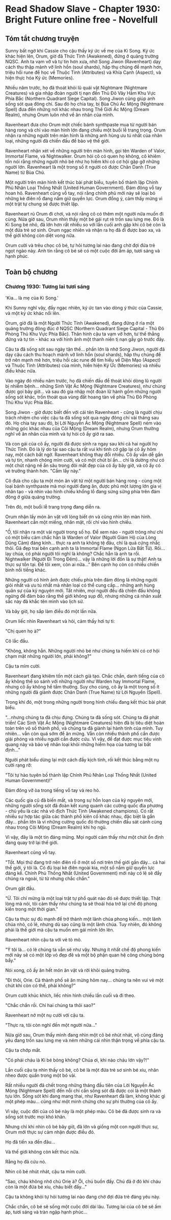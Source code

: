 # Read Shadow Slave - Chapter 1930: Bright Future online free - Novelfull

## Tóm tắt chương truyện

Sunny bất ngờ khi Cassie cho cậu thấy ký ức về mẹ của Ki Song. Ký ức khác hiện lên, Orum, giờ đã Thức Tỉnh (Awakened), đứng ở quảng trường NQSC. Anh ta vạm vỡ và tự tin hơn xưa, nhờ Song Jiwon (Ravenheart) dạy cách thu thập mảnh vỡ linh hồn (soul shards), hấp thụ chúng để mạnh hơn, triệu hồi rune để học về Thuộc Tính (Attributes) và Khía Cạnh (Aspect), và hiện thực hóa Ký ức (Memories).

Nhiều năm trước, họ đã thoát khỏi lũ quái vật Nightmare (Nightmare Creatures) và gia nhập đoàn người tị nạn đến Thủ Đô Vây Hãm Khu Vực Phía Bắc (Northern Quadrant Siege Capital). Song Jiwon cũng giúp anh sống sót qua đông chí. Sau đó họ chia tay, bị Bùa Chú Ác Mộng (Nightmare Spell) đưa đến những nơi khác nhau trong Thế Giới Ác Mộng (Dream Realm), nhưng Orum luôn nhớ về ân nhân của mình.

Ravenheart đưa cho Orum một chiếc bánh synthpaste mua từ người bán hàng rong và chỉ vào màn hình lớn đang chiếu một buổi lễ trang trọng. Orum nhận ra những người trên màn hình là những anh hùng ưu tú nhất của nhân loại, những người đã chiến đấu để bảo vệ thế giới.

Ravenheart nhận xét về những người trên màn hình, gọi tên Warden of Valor, Immortal Flame, và Nightwalker. Orum hỏi cô có quen họ không, cô khiêm tốn nói rằng những người nhỏ bé như họ hiếm khi có cơ hội gặp gỡ những người lớn. Ravenheart là một trong số ít người có được Chân Danh (True Name) từ Bùa Chú.

Một người trên màn hình kết thúc bài phát biểu, tuyên bố thành lập Chính Phủ Nhân Loại Thống Nhất (United Human Government). Đám đông vỗ tay hoan hô. Ravenheart cũng vỗ tay, nói rằng chính phủ mới này sẽ loại bỏ những kẻ điên rồ đang nắm giữ quyền lực. Orum đồng ý, cảm thấy mừng vì một trật tự chung sẽ được thiết lập.

Ravenheart rủ Orum đi chơi, và nói rằng cô có thêm một người nữa muốn đi cùng. Nửa giờ sau, Orum nhìn thấy một bé gái rụt rè trốn sau lưng mẹ. Đó là Ki Song bé nhỏ, đã lớn hơn rất nhiều so với lần cuối anh gặp khi cô bé còn là một đứa trẻ sơ sinh. Orum ngạc nhiên và nhận ra họ đã đi được bao xa, và thế giới không còn diệt vong nữa.

Orum cười và trêu chọc cô bé, tự hỏi tương lai nào đang chờ đợi đứa trẻ ngọt ngào này. Anh tin rằng cô bé sẽ có một cuộc đời ấm áp, tươi sáng và hạnh phúc.

## Toàn bộ chương

### Chương 1930: Tương lai tươi sáng

'Kia... là mẹ của Ki Song.'

Khi Sunny nghĩ vậy, đầy ngạc nhiên, ký ức tan vào dòng ý thức của Cassie, và một ký ức khác nổi lên.

Orum, giờ đã là một Người Thức Tỉnh (Awakened), đang đứng ở rìa một quảng trường đông đúc ở NQSC (Northern Quadrant Siege Capital - Thủ Đô Phòng Thủ Khu Vực Phía Bắc). Thân hình cậu ta vạm vỡ hơn, tư thế thẳng đứng và tự tin - khác xa với hình ảnh một thanh niên tị nạn gầy gò trước đây.

Cậu ta đã sống sót sau ngày tận thế... phần lớn là nhờ Song Jiwon, người đã dạy cậu cách thu hoạch mảnh vỡ linh hồn (soul shards), hấp thụ chúng để trở nên mạnh mẽ hơn, triệu hồi các rune để tìm hiểu về Diện Mạo (Aspect) và Thuộc Tính (Attributes) của mình, hiển hiện Ký Ức (Memories) và nhiều điều khác nữa.

Vào ngày đó nhiều năm trước, họ đã chiến đấu để thoát khỏi dòng lũ người bị nhiễm bệnh... những Sinh Vật Ác Mộng (Nightmare Creatures), như chúng được gọi bây giờ... và sau đó gia nhập một đoàn lữ hành gồm những người sống sót khác, trốn thoát qua vùng đất hoang tàn về phía Thủ Đô Phòng Thủ Khu Vực Phía Bắc.

Song Jiwon - giờ được biết đến với cái tên Ravenheart - cũng là người chịu trách nhiệm cho việc cậu ta đã sống sót qua ngày đông chí vài tháng sau đó. Họ chia tay sau đó, bị Lời Nguyền Ác Mộng (Nightmare Spell) ném vào những góc khác nhau của Cõi Mộng (Dream Realm), nhưng Orum thường nghĩ về ân nhân của mình và tự hỏi cô ấy giờ ra sao.

Và con gái của cô ấy, người đã được sinh ra ngay sau khi cả hai người họ Thức Tỉnh. Đó là lý do tại sao cậu ta rất vui khi tình cờ gặp lại cô ấy hôm nay, một cách bất ngờ. Ravenheart không thay đổi nhiều. Cô ấy vẫn dễ gần và tự tin, nhanh chóng mỉm cười, và có một chút bí ẩn... chỉ là dường như có một chút nặng nề ẩn sâu trong đôi mắt đẹp của cô ấy bây giờ, và cô ấy có vẻ trưởng thành hơn. "Cầm lấy này."

Cô đưa cho cậu ta một món ăn vặt từ một người bán hàng rong - cùng một loại bánh synthpaste mà mọi người đang ăn, được phủ một lượng lớn gia vị nhân tạo - và nhìn vào hình chiếu khổng lồ đang sừng sững phía trên đám đông ở giữa quảng trường.

Trên đó, một buổi lễ trang trọng đang diễn ra.

Orum nhận lấy món ăn vặt với lòng biết ơn và cũng nhìn lên màn hình. Ravenheart cắn một miếng, nhăn mặt, rồi chỉ vào hình chiếu.

"Ồ, tôi nhận ra một vài người trong số họ. Để xem nào - người trông như chỉ có một biểu cảm chắc hẳn là Warden of Valor (Người Giám Hộ của Lòng Dũng Cảm) đáng kính... thực ra anh ta không tệ đâu, chỉ là quá cứng nhắc thôi. Gã đẹp trai bên cạnh anh ta là Immortal Flame (Ngọn Lửa Bất Tử). Rồi... lạy chúa, có phải người tôi nghĩ là không? Chắc hẳn là anh ta rồi. Nightwalker (Người Đi Trong Đêm)... vậy là những lời đồn là sự thật! Anh ta thực sự tồn tại. Để tôi xem, còn ai nữa..." Bên cạnh họ còn có nhiều chiến binh nổi tiếng khác.

Những người có hình ảnh được chiếu phía trên đám đông là những người giỏi nhất và ưu tú nhất mà nhân loại có thể cung cấp... những anh hùng quân sự của kỷ nguyên mới. Tất nhiên, mọi người đều đã chiến đấu không ngừng để đảm bảo rằng thế giới không sụp đổ, nhưng những cá nhân xuất sắc này đã khắc tên mình vào lịch sử.

Và bây giờ, họ sắp làm điều đó một lần nữa.

Orum liếc nhìn Ravenheart và hỏi, cảm thấy hơi tự ti:

"Chị quen họ à?"

Cô lắc đầu.

"Không, không hẳn. Những người nhỏ bé như chúng ta hiếm khi có cơ hội chạm mặt những người lớn, phải không?"

Cậu ta mỉm cười.

Ravenheart đang khiêm tốn một cách giả tạo. Chắc chắn, danh tiếng của cô ấy không thể so sánh với những người như Warden hay Immortal Flame, nhưng cô ấy không hề tầm thường. Suy cho cùng, cô ấy là một trong số ít những người đã giành được Chân Danh (True Name) từ Lời Nguyền (Spell).

Trong khi đó, một trong những người trong hình chiếu đang kết thúc bài phát biểu.

"...nhưng chúng ta đã chịu đựng. Chúng ta đã sống sót. Chúng ta đã phát triển! Các Sinh Vật Ác Mộng (Nightmare Creatures) hiện đã bị tiêu diệt hoàn toàn trên vô số thành phố, và chúng ta đã giành lại hành tinh của mình. Tuy nhiên... vẫn còn quá sớm để ăn mừng. Vẫn còn nhiều thành phố cần được giải phóng và nhiều người cần được cứu. Vì vậy, để đạt được mục tiêu vinh quang này và bảo vệ nhân loại khỏi những hiểm họa của tương lai bất định..."

Người phát biểu dừng lại một cách đầy kịch tính, rồi kết thúc bằng một nụ cười rạng rỡ:

"Tôi tự hào tuyên bố thành lập Chính Phủ Nhân Loại Thống Nhất (United Human Government)!"

Đám đông vỡ òa trong tiếng vỗ tay và reo hò.

Các quốc gia cũ đã biến mất, và trong sự hỗn loạn của kỷ nguyên mới, những người sống sót đã đoàn kết xung quanh các cường quốc địa phương - chủ yếu là các nhà vô địch Thức Tỉnh (Awakened champions). Có rất nhiều sự hợp tác giữa các thành phố kiên cố khác nhau, đặc biệt là gần đây... phần lớn là vì những cường quốc đó thường chiến đấu sát cánh cùng nhau trong Cõi Mộng (Dream Realm) khi họ ngủ.

Vì vậy, đây là một tin đáng mừng. Mọi người cảm thấy như một chút ổn định đang quay trở lại thế giới.

Ravenheart cũng vỗ tay.

"Tốt. Mọi thứ đang trở nên điên rồ ở một số nơi trên thế giới gần đây... cả hai thế giới, ý tôi là. Có đủ loại kẻ điên ngoài kia, một số nắm giữ quyền lực đáng kể. Chính Phủ Thống Nhất (United Government) mới này có lẽ sẽ đẩy chúng ra ngoài, từ từ nhưng chắc chắn."

Orum gật đầu.

"Ừ. Tôi chỉ mừng là một loại trật tự phổ quát nào đó sẽ được thiết lập. Thật lòng mà nói, tôi cảm thấy như chúng ta sẽ thoái hóa trở lại chế độ phong kiến trong một thời gian."

Cậu ta thực sự đủ mạnh để trở thành một lãnh chúa phong kiến... một lãnh chúa nhỏ, có lẽ, nhưng dù sao cũng là một lãnh chúa. Tuy nhiên, đó không phải là thế giới mà cậu ta muốn em gái mình lớn lên.

Ravenheart nhìn cậu ta với vẻ tò mò.

"Ý tôi là... có lẽ chúng ta vẫn sẽ như vậy. Nhưng ít nhất chế độ phong kiến mới này sẽ có một lớp vỏ đẹp đẽ và một bộ phận quan hệ công chúng bóng bẩy."

Nói xong, cô ấy ăn hết món ăn vặt và rời khỏi quảng trường.

"Đi thôi, Orie. Cả thành phố sẽ ăn mừng hôm nay... chúng ta nên vui vẻ một chút khi còn có thể, phải không?"

Orum cười khúc khích, liếc nhìn hình chiếu lần cuối và đi theo.

"Chắc chắn rồi. Chỉ hai chúng ta thôi sao?"

Ravenheart nở một nụ cười với cậu ta.

"Thực ra, tôi còn nghĩ đến một người nữa..."

Nửa giờ sau, Orum thấy mình đang nhìn một cô bé nhút nhát, vô cùng đáng yêu đang trốn sau lưng mẹ và ném những cái nhìn thận trọng về phía cậu ta.

Cậu ta chớp mắt.

"Có phải cháu là Ki bé bỏng không? Chúa ơi, khi nào cháu lớn vậy?!"

Lần cuối cậu ta nhìn thấy cô bé, cô bé là một đứa trẻ sơ sinh bé xíu, nhăn nheo được quấn trong một bó vải.

Rất nhiều người đã chết trong những tháng đầu tiên của Lời Nguyền Ác Mộng (Nightmare Spell) đến nỗi chỉ cần sống sót đã được coi là một thành tựu lớn. Sống sót khi đang mang thai, như Ravenheart đã làm, không khác gì một phép màu... cũng như một minh chứng cho sự phi thường của cô ấy.

Vì vậy, cuộc đời của cô bé này là một phép màu. Cô bé đã được sinh ra và sống sót trước mọi khó khăn.

Nhưng chỉ khi nhìn cô bé bây giờ, đã lớn và giống một con người thực sự, Orum mới thực sự cảm nhận được điều đó.

Họ đã tiến xa đến đâu...

Và thế giới không còn kết thúc nữa.

Rằng họ đã cứu nó.

Nhìn cô bé nhút nhát, cậu ta mỉm cười.

"Sao, cháu không nhớ chú Orie à? Ôi, chú buồn đấy. Chú đã ở đó khi cháu còn là một đứa bé xíu, cháu biết đấy..."

Cậu ta không khỏi tự hỏi tương lai nào đang chờ đợi đứa trẻ đáng yêu này.

Chắc chắn, cô bé sẽ sống một cuộc đời dài lâu. Tương lai của cô bé sẽ ấm áp, tươi sáng và tràn ngập hạnh phúc…
